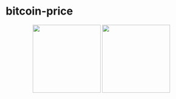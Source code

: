 # bitcoin-price

<div align="center">
<img src="https://github.com/nicolas-tavares/bitcoin-price/assets/138027100/ad100a6d-b56d-4015-8282-45b3fef4ae95" width="179px" /> 
<img src="https://github.com/nicolas-tavares/bitcoin-price/assets/138027100/9ff8f955-b92b-4e34-a2bd-f68f63b7914c" width="179px" /> 
</div> 
